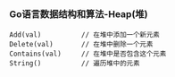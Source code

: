 ### Go语言数据结构和算法-Heap(堆)

```
Add(val)          // 在堆中添加一个新元素
Delete(val)       // 在堆中删除一个元素
Contains(val)     // 在堆中是否包含这个元素
String()          // 遍历堆中的元素
```
